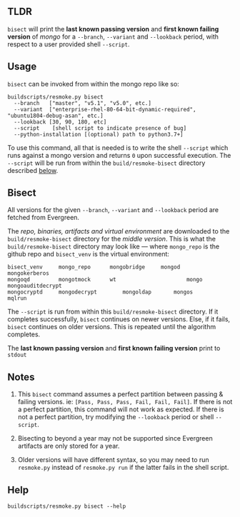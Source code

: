 ## TLDR
`bisect` will print the **last known passing version** and **first known failing version** of _mongo_ for a `--branch`, `--variant` and `--lookback` period, with respect to a user provided shell `--script`.
## Usage
`bisect` can be invoked from within the mongo repo like so:
```
buildscripts/resmoke.py bisect
  --branch   ["master", "v5.1", "v5.0", etc.]
  --variant  ["enterprise-rhel-80-64-bit-dynamic-required", "ubuntu1804-debug-asan", etc.]
  --lookback [30, 90, 180, etc]
  --script    [shell script to indicate presence of bug]
  --python-installation [(optional) path to python3.7+]
```
To use this command, all that is needed is to write the shell `--script` which runs against a mongo version and returns `0` upon successful execution. The `--script` will be run from within the `build/resmoke-bisect` directory described [below](https://github.com/mongodb/mongo/wiki/Evergreen-Aware-Git-Bisect#bisect).
## Bisect
All versions for the given `--branch`, `--variant` and `--lookback` period are fetched from Evergreen. 

The _repo, binaries, artifacts and virtual environment_ are downloaded to the `build/resmoke-bisect` directory for the _middle version_. This is what the `build/resmoke-bisect` directory may look like — where `mongo_repo` is the github repo and `bisect_venv` is the virtual environment:
```
bisect_venv		mongo_repo		mongobridge		mongod			mongokerberos		
mongoqd			mongotmock		wt                      mongo			mongoauditdecrypt	
mongocryptd		mongodecrypt		mongoldap		mongos			mqlrun
```
The `--script` is run from within this `build/resmoke-bisect` directory. If it completes successfully, `bisect` continues on newer versions. Else, if it fails, `bisect` continues on older versions. This is repeated until the algorithm completes.

The **last known passing version** and **first known failing version** print to `stdout`
## Notes
1. This `bisect` command assumes a perfect partition between passing & failing versions. ie: `[Pass, Pass, Pass, Fail, Fail, Fail]`. If there is not a perfect partition, this command will not work as expected. If there is not a perfect partition, try modifying the `--lookback` period or shell `--script`.

2. Bisecting to beyond a year may not be supported since Evergreen artifacts are only stored for a year.

3. Older versions will have different syntax, so you may need to run `resmoke.py` instead of `resmoke.py run` if the latter fails in the shell script. 

## Help
```
buildscripts/resmoke.py bisect --help
```